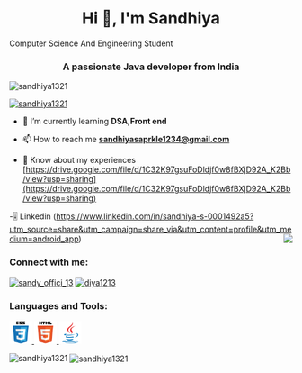 <h1 align="center">Hi 👋, I'm Sandhiya </h1>
Computer Science And Engineering Student
<h3 align="center">A passionate Java developer from India</h3>

<p align="left"> <img src="https://komarev.com/ghpvc/?username=sandhiya1321&label=Profile%20views&color=0e75b6&style=flat" alt="sandhiya1321" /> </p>

<p align="left"> <a href="https://github.com/ryo-ma/github-profile-trophy"><img src="https://github-profile-trophy.vercel.app/?username=sandhiya1321" alt="sandhiya1321" /></a> </p>

- 🌱 I’m currently learning **DSA,Front end**

- 📫 How to reach me **sandhiyasaprkle1234@gmail.com**

- 📄 Know about my experiences [https://drive.google.com/file/d/1C32K97gsuFoDldjf0w8fBXjD92A_K2Bb/view?usp=sharing](https://drive.google.com/file/d/1C32K97gsuFoDldjf0w8fBXjD92A_K2Bb/view?usp=sharing)
  
-🎚️ Linkedin (https://www.linkedin.com/in/sandhiya-s-0001492a5?utm_source=share&utm_campaign=share_via&utm_content=profile&utm_medium=android_app)
<img align="right" height="150" src="https://i.imgflip.com/65efzo.gif"  />
<h3 align="left">Connect with me:</h3>
<p align="left">
<a href="https://instagram.com/sandy_offici_13" target="blank"><img align="center" src="https://raw.githubusercontent.com/rahuldkjain/github-profile-readme-generator/master/src/images/icons/Social/instagram.svg" alt="sandy_offici_13" height="30" width="40" /></a>
<a href="https://www.leetcode.com/diya1213" target="blank"><img align="center" src="https://raw.githubusercontent.com/rahuldkjain/github-profile-readme-generator/master/src/images/icons/Social/leet-code.svg" alt="diya1213" height="30" width="40" /></a>
</p>
<picture>
  <source media="(prefers-color-scheme: dark)" srcset="https://raw.githubusercontent.com/maurodesouza/maurodesouza/output/pacman-contribution-graph-dark.svg">
  <source media="(prefers-color-scheme: light)" srcset="https://raw.githubusercontent.com/maurodesouza/maurodesouza/output/pacman-contribution-graph.svg">
 
</picture>
<h3 align="left">Languages and Tools:</h3>
<p align="left"> <a href="https://www.w3schools.com/css/" target="_blank" rel="noreferrer"> <img src="https://raw.githubusercontent.com/devicons/devicon/master/icons/css3/css3-original-wordmark.svg" alt="css3" width="40" height="40"/> </a> <a href="https://www.w3.org/html/" target="_blank" rel="noreferrer"> <img src="https://raw.githubusercontent.com/devicons/devicon/master/icons/html5/html5-original-wordmark.svg" alt="html5" width="40" height="40"/> </a> <a href="https://www.java.com" target="_blank" rel="noreferrer"> <img src="https://raw.githubusercontent.com/devicons/devicon/master/icons/java/java-original.svg" alt="java" width="40" height="40"/> </a> </p>

<p><img align="left" src="https://github-readme-stats.vercel.app/api/top-langs?username=sandhiya1321&show_icons=true&locale=en&layout=compact" alt="sandhiya1321" /></p>

<p>&nbsp;<img align="center" src="https://github-readme-stats.vercel.app/api?username=sandhiya1321&show_icons=true&locale=en" alt="sandhiya1321" /></p>




